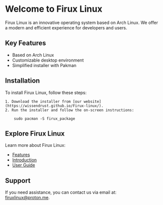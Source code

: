 # Welcome to Firux Linux

Firux Linux is an innovative operating system based on Arch Linux. We offer a modern and efficient experience for developers and users.

## Key Features

- Based on Arch Linux
- Customizable desktop environment
- Simplified installer with Pakman

## Installation

To install Firux Linux, follow these steps:

    1. Download the installer from [our website](https://wissendrust.github.io/Firux-linux/).
    2. Run the installer and follow the on-screen instructions:

        sudo pacman -S firux_package

## Explore Firux Linux

Learn more about Firux Linux:

- [Features](features.md)
- [Introduction](intro.md)
- [User Guide](user-guide.md)

## Support

If you need assistance, you can contact us via email at: firuxlinux@proton.me.
